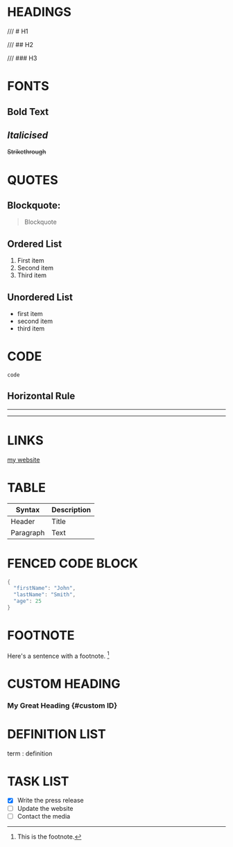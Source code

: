 # HEADINGS

/// # H1

/// ## H2

/// ### H3

# FONTS
## **Bold Text**

## *Italicised*

~~Strikethrough~~

# QUOTES

## Blockquote:

>Blockquote

## Ordered List

1. First item
2. Second item
3. Third item

## Unordered List

- first item
- second item
- third item

# CODE
`code` 

## Horizontal Rule

---
---

# LINKS

[my website](lekproductions.co.uk)

# TABLE

| Syntax | Description |
| ----------- | ----------- |
| Header | Title |
| Paragraph | Text | 

# FENCED CODE BLOCK

```c
{
  "firstName": "John",
  "lastName": "Smith",
  "age": 25
}
``` 

# FOOTNOTE

Here's a sentence with a footnote. [^1]

[^1]: This is the footnote. 

# CUSTOM HEADING

### My Great Heading {#custom ID}


# DEFINITION LIST
term
: definition 

# TASK LIST

- [x] Write the press release
- [ ] Update the website
- [ ] Contact the media 
